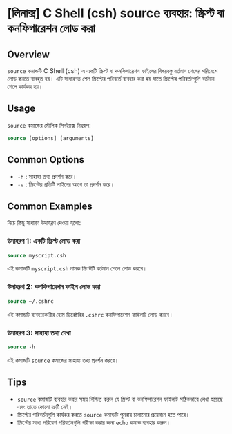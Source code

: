 # [লিনাক্স] C Shell (csh) source ব্যবহার: স্ক্রিপ্ট বা কনফিগারেশন লোড করা

## Overview
`source` কমান্ডটি C Shell (csh) এ একটি স্ক্রিপ্ট বা কনফিগারেশন ফাইলের বিষয়বস্তু বর্তমান শেলের পরিবেশে লোড করতে ব্যবহৃত হয়। এটি সাধারণত শেল স্ক্রিপ্টের পরিবর্তে ব্যবহার করা হয় যাতে স্ক্রিপ্টের পরিবর্তনগুলি বর্তমান শেলে কার্যকর হয়।

## Usage
`source` কমান্ডের মৌলিক সিনট্যাক্স নিম্নরূপ:

```csh
source [options] [arguments]
```

## Common Options
- `-h` : সাহায্য তথ্য প্রদর্শন করে।
- `-v` : স্ক্রিপ্টের প্রতিটি লাইনের আগে তা প্রদর্শন করে।

## Common Examples
নিচে কিছু সাধারণ উদাহরণ দেওয়া হলো:

### উদাহরণ 1: একটি স্ক্রিপ্ট লোড করা
```csh
source myscript.csh
```
এই কমান্ডটি `myscript.csh` নামক স্ক্রিপ্টটি বর্তমান শেলে লোড করবে।

### উদাহরণ 2: কনফিগারেশন ফাইল লোড করা
```csh
source ~/.cshrc
```
এই কমান্ডটি ব্যবহারকারীর হোম ডিরেক্টরির `.cshrc` কনফিগারেশন ফাইলটি লোড করবে।

### উদাহরণ 3: সাহায্য তথ্য দেখা
```csh
source -h
```
এই কমান্ডটি `source` কমান্ডের সাহায্য তথ্য প্রদর্শন করবে।

## Tips
- `source` কমান্ডটি ব্যবহার করার সময় নিশ্চিত করুন যে স্ক্রিপ্ট বা কনফিগারেশন ফাইলটি সঠিকভাবে লেখা হয়েছে এবং তাতে কোনো ত্রুটি নেই।
- স্ক্রিপ্টের পরিবর্তনগুলি কার্যকর করতে `source` কমান্ডটি পুনরায় চালানোর প্রয়োজন হতে পারে।
- স্ক্রিপ্টের মধ্যে পরিবেশ পরিবর্তনগুলি পরীক্ষা করার জন্য `echo` কমান্ড ব্যবহার করুন।